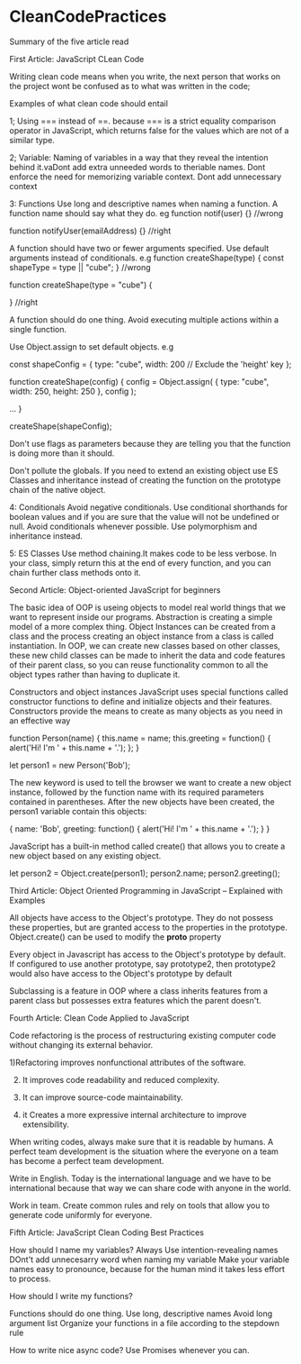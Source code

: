 # CleanCodePractices

Summary of the five article read


First Article: JavaScript CLean Code

Writing clean code means when you write, the next person that works on the project wont be confused as to what was written in the code;

Examples of what clean code should entail

1; Using === instead of ==. because ===  is a strict equality comparison operator in JavaScript, which returns false for the values which are not of a similar type.

2; Variable:
Naming of variables in a way that they reveal the intention behind it.vaDont add extra unneeded words to theriable names. Dont enforce the need for memorizing variable context. Dont add unnecessary context

3: Functions 
Use long and descriptive names when naming a function. A function name should say what they do.
eg
function notif(user) {}  //wrong

function notifyUser(emailAddress) {} //right

A function should have two or fewer arguments specified.
Use default arguments instead of conditionals.
e.g
function createShape(type) {
  const shapeType = type || "cube";
} //wrong


function createShape(type = "cube") {

} //right

A function should do one thing. Avoid executing multiple actions within a single function.

Use Object.assign to set default objects.
e.g

const shapeConfig = {
  type: "cube",
  width: 200
  // Exclude the 'height' key
};

function createShape(config) {
  config = Object.assign(
    {
      type: "cube",
      width: 250,
      height: 250
    },
    config
  );

  ...
}

createShape(shapeConfig);

Don't use flags as parameters because they are telling you that the function is doing more than it should.

Don't pollute the globals. If you need to extend an existing object use ES Classes and inheritance instead of creating the function on the prototype chain of the native object.

4: Conditionals
Avoid negative conditionals.
Use conditional shorthands for boolean values and if you are sure that the value will not be undefined or null.
Avoid conditionals whenever possible. Use polymorphism and inheritance instead.

5: ES Classes
Use method chaining.It makes code to be less verbose. In your class, simply return this at the end of every function, and you can chain further class methods onto it.


Second Article: Object-oriented JavaScript for beginners


The basic idea of OOP is useing objects to model real world things that we want to represent inside our programs.
Abstraction is creating a simple model of a more complex thing.
Object Instances can be created from a class and the process creating an object instance from a class is called instantiation.
In OOP, we can create new classes based on other classes, these new child classes can be made to inherit the data and code features of their parent class, so you can reuse functionality common to all the object types rather than having to duplicate it.

Constructors and object instances
JavaScript uses special functions called constructor functions to define and initialize objects and their features. Constructors provide the means to create as many objects as you need in an effective way

function Person(name) {
  this.name = name;
  this.greeting = function() {
    alert('Hi! I\'m ' + this.name + '.');
  };
}

let person1 = new Person('Bob');

The new keyword is used to tell the browser we want to create a new object instance, followed by the function name with its required parameters contained in parentheses.
After the new objects have been created, the person1 variable contain this objects:

{
  name: 'Bob',
  greeting: function() {
    alert('Hi! I\'m ' + this.name + '.');
  }
}

JavaScript has a built-in method called create() that allows you to create a new object based on any existing object.

let person2 = Object.create(person1);
person2.name;
person2.greeting();


Third Article: Object Oriented Programming in JavaScript – Explained with Examples


All objects have access to the Object's prototype. They do not possess these properties, but are granted access to the properties in the prototype.
Object.create() can be used to modify the __proto__ property

Every object in Javascript has access to the Object's prototype by default. If configured to use another prototype, say prototype2, then prototype2 would also have access to the Object's prototype by default

Subclassing is a feature in OOP where a class inherits features from a parent class but possesses extra features which the parent doesn't.



Fourth Article: Clean Code Applied to JavaScript


Code refactoring is the process of restructuring existing computer code without changing its external behavior.

1)Refactoring improves nonfunctional attributes of the software.

2) It improves code readability and reduced complexity.

3) It can improve source-code maintainability.

4) it Creates a more expressive internal architecture to improve extensibility.

When writing codes, always make sure that it is readable by humans.
 A perfect team development is the situation where the everyone on a team has become a perfect team development.

Write in English. Today is the international language and we have to be international because that way we can share code with anyone in the world.

Work in team. Create common rules and rely on tools that allow you to generate code uniformly for everyone. 



Fifth Article: JavaScript Clean Coding Best Practices


How should I name my variables?
Always Use intention-revealing names   
DOnt't add unnecesarry word when naming my variable
Make your variable names easy to pronounce, because for the human mind it takes less effort to process.

How should I write my functions?

Functions should do one thing.
Use long, descriptive names
Avoid long argument list
Organize your functions in a file according to the stepdown rule

How to write nice async code?
Use Promises whenever you can.


